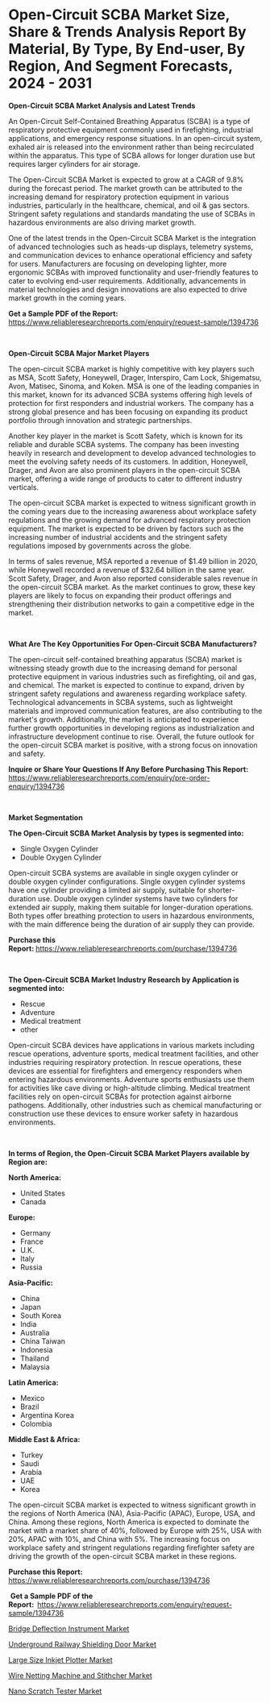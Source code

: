 <p><h1>Open-Circuit SCBA Market Size, Share & Trends Analysis Report By Material, By Type, By End-user, By Region, And Segment Forecasts, 2024 - 2031</h1></p><p><strong>Open-Circuit SCBA Market Analysis and Latest Trends</strong></p>
<p><p>An Open-Circuit Self-Contained Breathing Apparatus (SCBA) is a type of respiratory protective equipment commonly used in firefighting, industrial applications, and emergency response situations. In an open-circuit system, exhaled air is released into the environment rather than being recirculated within the apparatus. This type of SCBA allows for longer duration use but requires larger cylinders for air storage.</p><p>The Open-Circuit SCBA Market is expected to grow at a CAGR of 9.8% during the forecast period. The market growth can be attributed to the increasing demand for respiratory protection equipment in various industries, particularly in the healthcare, chemical, and oil & gas sectors. Stringent safety regulations and standards mandating the use of SCBAs in hazardous environments are also driving market growth.</p><p>One of the latest trends in the Open-Circuit SCBA Market is the integration of advanced technologies such as heads-up displays, telemetry systems, and communication devices to enhance operational efficiency and safety for users. Manufacturers are focusing on developing lighter, more ergonomic SCBAs with improved functionality and user-friendly features to cater to evolving end-user requirements. Additionally, advancements in material technologies and design innovations are also expected to drive market growth in the coming years.</p></p>
<p><strong>Get a Sample PDF of the Report:&nbsp;</strong> <a href="https://www.reliableresearchreports.com/enquiry/request-sample/1394736">https://www.reliableresearchreports.com/enquiry/request-sample/1394736</a></p>
<p>&nbsp;</p>
<p><strong>Open-Circuit SCBA Major Market Players</strong></p>
<p><p>The open-circuit SCBA market is highly competitive with key players such as MSA, Scott Safety, Honeywell, Drager, Interspiro, Cam Lock, Shigematsu, Avon, Matisec, Sinoma, and Koken. MSA is one of the leading companies in this market, known for its advanced SCBA systems offering high levels of protection for first responders and industrial workers. The company has a strong global presence and has been focusing on expanding its product portfolio through innovation and strategic partnerships.</p><p>Another key player in the market is Scott Safety, which is known for its reliable and durable SCBA systems. The company has been investing heavily in research and development to develop advanced technologies to meet the evolving safety needs of its customers. In addition, Honeywell, Drager, and Avon are also prominent players in the open-circuit SCBA market, offering a wide range of products to cater to different industry verticals.</p><p>The open-circuit SCBA market is expected to witness significant growth in the coming years due to the increasing awareness about workplace safety regulations and the growing demand for advanced respiratory protection equipment. The market is expected to be driven by factors such as the increasing number of industrial accidents and the stringent safety regulations imposed by governments across the globe.</p><p>In terms of sales revenue, MSA reported a revenue of $1.49 billion in 2020, while Honeywell recorded a revenue of $32.64 billion in the same year. Scott Safety, Drager, and Avon also reported considerable sales revenue in the open-circuit SCBA market. As the market continues to grow, these key players are likely to focus on expanding their product offerings and strengthening their distribution networks to gain a competitive edge in the market.</p></p>
<p>&nbsp;</p>
<p><strong>What Are The Key Opportunities For Open-Circuit SCBA Manufacturers?</strong></p>
<p><p>The open-circuit self-contained breathing apparatus (SCBA) market is witnessing steady growth due to the increasing demand for personal protective equipment in various industries such as firefighting, oil and gas, and chemical. The market is expected to continue to expand, driven by stringent safety regulations and awareness regarding workplace safety. Technological advancements in SCBA systems, such as lightweight materials and improved communication features, are also contributing to the market's growth. Additionally, the market is anticipated to experience further growth opportunities in developing regions as industrialization and infrastructure development continue to rise. Overall, the future outlook for the open-circuit SCBA market is positive, with a strong focus on innovation and safety.</p></p>
<p><strong>Inquire or Share Your Questions If Any Before Purchasing This Report:</strong> <a href="https://www.reliableresearchreports.com/enquiry/pre-order-enquiry/1394736">https://www.reliableresearchreports.com/enquiry/pre-order-enquiry/1394736</a></p>
<p>&nbsp;</p>
<p><strong>Market Segmentation</strong></p>
<p><strong>The Open-Circuit SCBA Market Analysis by types is segmented into:</strong></p>
<p><ul><li>Single Oxygen Cylinder</li><li>Double Oxygen Cylinder</li></ul></p>
<p><p>Open-circuit SCBA systems are available in single oxygen cylinder or double oxygen cylinder configurations. Single oxygen cylinder systems have one cylinder providing a limited air supply, suitable for shorter-duration use. Double oxygen cylinder systems have two cylinders for extended air supply, making them suitable for longer-duration operations. Both types offer breathing protection to users in hazardous environments, with the main difference being the duration of air supply they can provide.</p></p>
<p><strong>Purchase this Report:&nbsp;</strong><a href="https://www.reliableresearchreports.com/purchase/1394736">https://www.reliableresearchreports.com/purchase/1394736</a></p>
<p>&nbsp;</p>
<p><strong>The Open-Circuit SCBA Market Industry Research by Application is segmented into:</strong></p>
<p><ul><li>Rescue</li><li>Adventure</li><li>Medical treatment</li><li>other</li></ul></p>
<p><p>Open-circuit SCBA devices have applications in various markets including rescue operations, adventure sports, medical treatment facilities, and other industries requiring respiratory protection. In rescue operations, these devices are essential for firefighters and emergency responders when entering hazardous environments. Adventure sports enthusiasts use them for activities like cave diving or high-altitude climbing. Medical treatment facilities rely on open-circuit SCBAs for protection against airborne pathogens. Additionally, other industries such as chemical manufacturing or construction use these devices to ensure worker safety in hazardous environments.</p></p>
<p>&nbsp;</p>
<p><strong>In terms of Region, the Open-Circuit SCBA Market Players available by Region are:</strong></p>
<p>
    <p> <strong> North America: </strong>
        <ul>
            <li>United States</li>
            <li>Canada</li>
        </ul>
        </p> 
    <p> <strong> Europe: </strong>
        <ul>
            <li>Germany</li>
            <li>France</li>
            <li>U.K.</li>
            <li>Italy</li>
            <li>Russia</li>
        </ul>
        </p> 
    <p> <strong> Asia-Pacific: </strong>
        <ul>
            <li>China</li>
            <li>Japan</li>
            <li>South Korea</li>
            <li>India</li>
            <li>Australia</li>
            <li>China Taiwan</li>
            <li>Indonesia</li>
            <li>Thailand</li>
            <li>Malaysia</li>
        </ul>
        </p> 
    <p> <strong> Latin America: </strong>
        <ul>
            <li>Mexico</li>
            <li>Brazil</li>
            <li>Argentina Korea</li>
            <li>Colombia</li>
        </ul>
        </p> 
    <p> <strong> Middle East & Africa: </strong>
        <ul>
            <li>Turkey</li>
            <li>Saudi</li>
            <li>Arabia</li>
            <li>UAE</li>
            <li>Korea</li>
        </ul>
    </p>
    </p>
<p><p>The open-circuit SCBA market is expected to witness significant growth in the regions of North America (NA), Asia-Pacific (APAC), Europe, USA, and China. Among these regions, North America is expected to dominate the market with a market share of 40%, followed by Europe with 25%, USA with 20%, APAC with 10%, and China with 5%. The increasing focus on workplace safety and stringent regulations regarding firefighter safety are driving the growth of the open-circuit SCBA market in these regions.</p></p>
<p><strong>Purchase this Report: </strong><a href="https://www.reliableresearchreports.com/purchase/1394736">https://www.reliableresearchreports.com/purchase/1394736</a></p>
<p>&nbsp;<strong>Get a Sample PDF of the Report:&nbsp;&nbsp;</strong><a href="https://www.reliableresearchreports.com/enquiry/request-sample/1394736">https://www.reliableresearchreports.com/enquiry/request-sample/1394736</a></p>
<p><strong></strong></p>
<p><p><a href="https://medium.com/@marcosratke/bridge-deflection-instrument-market-trends-forecast-and-competitive-analysis-to-2031-77197db33d34">Bridge Deflection Instrument Market</a></p><p><a href="https://medium.com/@marcosratke/underground-railway-shielding-door-market-trends-forecast-and-competitive-analysis-to-2031-f25d1a7782a7">Underground Railway Shielding Door Market</a></p><p><a href="https://medium.com/@marcosratke/large-size-inkjet-plotter-market-trends-and-market-analysis-forecasted-for-period-2024-2031-0dd3d8a68c86">Large Size Inkjet Plotter Market</a></p><p><a href="https://medium.com/@marcosratke/wire-netting-machine-and-stithcher-market-the-key-to-successful-business-strategy-forecast-till-7a21781cd897">Wire Netting Machine and Stithcher Market</a></p><p><a href="https://medium.com/@marcosratke/nano-scratch-tester-market-insight-market-trends-growth-forecasted-from-2024-to-2031-66a0531606ee">Nano Scratch Tester Market</a></p></p>